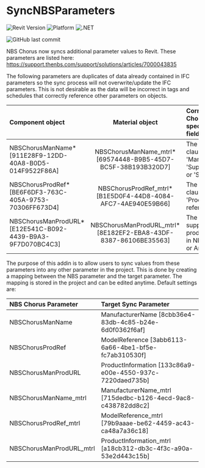 # SyncNBSParameters
![Revit Version](https://img.shields.io/badge/Revit%20Version-2021_--_2024-blue.svg)
![Platform](https://img.shields.io/badge/Platform-Windows-blue.svg)
![.NET](https://img.shields.io/badge/.NET-4.8-blue.svg)

![GitHub last commit](https://img.shields.io/github/last-commit/russgreen/transmittal) 


NBS Chorus now syncs additional parameter values to Revit.  These parameters are listed here: https://support.thenbs.com/support/solutions/articles/7000043835

The following parameters are duplicates of data already contained in IFC parameters so the sync process will not overwrite/update the IFC parameters. This is not desirable as the data will be incorrect in tags and schedules that correctly reference other parameters on objects.

| Component object | Material object | Corresponding Chorus specification field |
| :--- | :---: | :--- |
| NBSChorusManName* [911E28F9-12DD-40A8-B0D5-014F9522F86A]| NBSChorusManName_mtrl* [69574448-B9B5-45D7-BC5F-38B193B320D7]| The article or clause 'Manufacturer', 'Supplied by' or 'Supplier'. |
| NBSChorusProdRef* [BE6F6DF3-763C-405A-9753-70306FF673D4]| NBSChorusProdRef_mtrl* [B1E5D0F4-44D8-4084-AFC7-4AE940E59B66]| The article or clause 'Product reference'. |
| NBSChorusManProdURL* [E12E541C-B092-4439-B9A3-9F7D070BC4C3]| NBSChorusManProdURL_mtrl* [8E182EF2-EBA8-43DF-8387-86106BE35563]| The URL of the supplier's product listing in NBS Source or Archify. |

The purpose of this addin is to allow users to sync values from these parameters into any other parameter in the project.  This is done by creating a mapping between the NBS parameter and the target parameter.  The mapping is stored in the project and can be edited anytime. Default settings are:

| NBS Chorus Parameter | Target Sync Parameter |
| :--- | :--- |
| NBSChorusManName | ManufacturerName [8cbb36e4-83db-4c85-b24e-6d0f0362f6af] |
| NBSChorusProdRef | ModelReference [3abb6113-6a66-4be1-bf5e-fc7ab310530f] |
| NBSChorusManProdURL | ProductInformation [133c86a9-e00e-4550-937c-7220daed735b] |
| NBSChorusManName_mtrl | ManufacturerName_mtrl [715dedbc-b126-4ecd-9ac8-c438782dd8c2] |
| NBSChorusProdRef_mtrl | ModelReference_mtrl [79b9aaae-be62-4459-ac43-ca48a7a36c18] |
| NBSChorusManProdURL_mtrl | ProductInformation_mtrl [a18cb312-db3c-4f3c-a90a-53e2d443c15b] |
